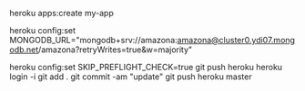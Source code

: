 heroku apps:create my-app


heroku config:set MONGODB_URL="mongodb+srv://amazona:amazona@cluster0.ydi07.mongodb.net/amazona?retryWrites=true&w=majority"



heroku config:set SKIP_PREFLIGHT_CHECK=true
git push heroku
heroku login -i
git add .
git commit -am "update"
git push heroku master
